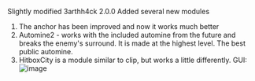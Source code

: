 Slightly modified 3arthh4ck 2.0.0 Added several new modules
1. The anchor has been improved and now it works much better
2. Automine2 - works with the included automine from the future and breaks the enemy's surround. It is made at the highest level. The best public automine.
3. HitboxCity is a module similar to clip, but works a little differently.
GUI: ![image](https://github.com/t0xz/chobos.ua/assets/158481727/5eb3308c-c9f0-429d-a6df-fe398b47e770)

